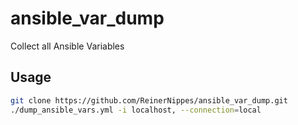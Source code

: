 # ansible_var_dump

Collect all Ansible Variables

## Usage

```bash
git clone https://github.com/ReinerNippes/ansible_var_dump.git
./dump_ansible_vars.yml -i localhost, --connection=local
```
